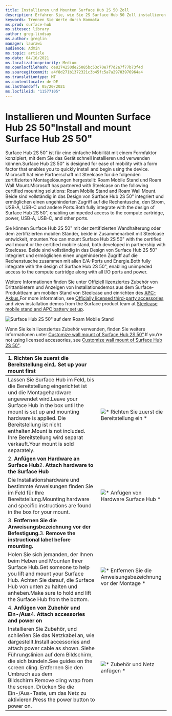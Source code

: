 ```yaml
---
title: Installieren und Mounten Surface Hub 2S 50 Zoll
description: Erfahren Sie, wie Sie 2S Surface Hub 50 Zoll installieren und mounten.
keywords: Trennen Sie Werte durch Kommata
ms.prod: surface-hub
ms.sitesec: library
author: greg-lindsay
ms.author: greglin
manager: laurawi
audience: Admin
ms.topic: article
ms.date: 04/16/2021
ms.localizationpriority: Medium
ms.openlocfilehash: de8274250de25085bc53c70e7f7d2a7f77b73f4d
ms.sourcegitcommit: a4f8d271b1372321c3b45fc5a7a29703976964a4
ms.translationtype: MT
ms.contentlocale: de-DE
ms.lasthandoff: 05/20/2021
ms.locfileid: "11577105"
---
```

# <a name="install-and-mount-surface-hub-2s-50"></a><span data-ttu-id="885b5-104">Installieren und Mounten Surface Hub 2S 50"</span><span class="sxs-lookup"><span data-stu-id="885b5-104">Install and mount Surface Hub 2S 50"</span></span>

<span data-ttu-id="885b5-105">Surface Hub 2S 50" ist für eine einfache Mobilität mit einem Formfaktor konzipiert, mit dem Sie das Gerät schnell installieren und verwenden können.</span><span class="sxs-lookup"><span data-stu-id="885b5-105">Surface Hub 2S 50" is designed for ease of mobility with a form factor that enables you to quickly install and begin using the device.</span></span> <span data-ttu-id="885b5-106">Microsoft hat eine Partnerschaft mit Steelcase für die folgenden zertifizierten Montagelösungen hergestellt: Roam Mobile Stand und Roam Wall Mount.</span><span class="sxs-lookup"><span data-stu-id="885b5-106">Microsoft has partnered with Steelcase on the following certified mounting solutions: Roam Mobile Stand and Roam Wall Mount.</span></span> <span data-ttu-id="885b5-107">Beide sind vollständig in das Design von Surface Hub 2S 50" integriert und ermöglichen einen ungehinderten Zugriff auf die Rechentusche, den Strom, USB-A, USB-C und andere Ports.</span><span class="sxs-lookup"><span data-stu-id="885b5-107">Both fully integrate with the design of Surface Hub 2S 50", enabling unimpeded access to the compute cartridge, power, USB-A, USB-C, and other ports.</span></span>

<span data-ttu-id="885b5-108">Sie können Surface Hub 2S 50" mit der zertifizierten Wandhalterung oder dem zertifizierten mobilen Ständer, beide in Zusammenarbeit mit Steelcase entwickelt, mounten.</span><span class="sxs-lookup"><span data-stu-id="885b5-108">You can mount Surface Hub 2S 50" with the certified wall mount or the certified mobile stand, both developed in partnership with Steelcase.</span></span> <span data-ttu-id="885b5-109">Beide sind vollständig in das Design von Surface Hub 2S 50" integriert und ermöglichen einen ungehinderten Zugriff auf die Rechenstusche zusammen mit allen E/A-Ports und Energie.</span><span class="sxs-lookup"><span data-stu-id="885b5-109">Both fully integrate with the design of Surface Hub 2S 50", enabling unimpeded access to the compute cartridge along with all I/O ports and power.</span></span> 

<span data-ttu-id="885b5-110">Weitere Informationen finden Sie unter [Offiziell](http://licensedhardware.azurewebsites.net/surface) lizenziertes Zubehör von Drittanbietern und Anzeigen von Installationsdemos aus dem Surface-Produktteam am mobilen Stand von Steelcase und einrichten des [APC-Akkus.](https://youtu.be/VTzdu4Skpkg)</span><span class="sxs-lookup"><span data-stu-id="885b5-110">For more information, see [Officially licensed third-party accessories](http://licensedhardware.azurewebsites.net/surface) and view installation demos from the Surface product team at [Steelcase mobile stand and APC battery set up](https://youtu.be/VTzdu4Skpkg).</span></span>

 ![Surface Hub 2S 50" auf dem Roam Mobile Stand](images/sh2-mobile-stand.png)<br>

<span data-ttu-id="885b5-112">Wenn Sie kein lizenziertes Zubehör verwenden, finden Sie weitere Informationen unter [Customize wall mount of Surface Hub 2S 50"](surface-hub-2s-custom-install.md).</span><span class="sxs-lookup"><span data-stu-id="885b5-112">If you’re not using licensed accessories, see [Customize wall mount of Surface Hub 2S 50"](surface-hub-2s-custom-install.md).</span></span>

| <span data-ttu-id="885b5-113">1. **Richten Sie zuerst die Bereitstellung ein**</span><span class="sxs-lookup"><span data-stu-id="885b5-113">1. **Set up your mount first**</span></span> | |
|:------ |:-------- |
| <span data-ttu-id="885b5-114">Lassen Sie Surface Hub im Feld, bis die Bereitstellung eingerichtet ist und die Montagehardware angewendet wird.</span><span class="sxs-lookup"><span data-stu-id="885b5-114">Leave your Surface Hub in the box until the mount is set up and mounting hardware is applied.</span></span> <span data-ttu-id="885b5-115">Die Bereitstellung ist nicht enthalten.</span><span class="sxs-lookup"><span data-stu-id="885b5-115">Mount is not included.</span></span> <span data-ttu-id="885b5-116">Ihre Bereitstellung wird separat verkauft.</span><span class="sxs-lookup"><span data-stu-id="885b5-116">Your mount is sold separately.</span></span> | ![\* Richten Sie zuerst die Bereitstellung ein \*](images/sh2-setup-1.png) <br> |
| <span data-ttu-id="885b5-118">2. **Anfügen von Hardware an Surface Hub**</span><span class="sxs-lookup"><span data-stu-id="885b5-118">2. **Attach hardware to the Surface Hub**</span></span> | |
| <span data-ttu-id="885b5-119">Die Installationshardware und bestimmte Anweisungen finden Sie im Feld für Ihre Bereitstellung.</span><span class="sxs-lookup"><span data-stu-id="885b5-119">Mounting hardware and specific instructions are found in the box for your mount.</span></span> | ![\* Anfügen von Hardware Surface Hub \*](images/sh2-setup-2.png) <br> |
| <span data-ttu-id="885b5-121">3. **Entfernen Sie die Anweisungsbezeichnung vor der Befestigung.**</span><span class="sxs-lookup"><span data-stu-id="885b5-121">3. **Remove the instructional label before mounting.**</span></span> | |
| <span data-ttu-id="885b5-122">Holen Sie sich jemanden, der Ihnen beim Heben und Mounten Ihrer Surface Hub.</span><span class="sxs-lookup"><span data-stu-id="885b5-122">Get someone to help you lift and mount your Surface Hub.</span></span> <span data-ttu-id="885b5-123">Achten Sie darauf, die Surface Hub von unten zu halten und anheben.</span><span class="sxs-lookup"><span data-stu-id="885b5-123">Make sure to hold and lift the Surface Hub from the bottom.</span></span> | ![\* Entfernen Sie die Anweisungsbezeichnung vor der Montage \*](images/sh2-setup-3.png) <br> |
| <span data-ttu-id="885b5-125">4. **Anfügen von Zubehör und Ein-/Aus**</span><span class="sxs-lookup"><span data-stu-id="885b5-125">4. **Attach accessories and power on**</span></span> | |
| <span data-ttu-id="885b5-126">Installieren Sie Zubehör, und schließen Sie das Netzkabel an, wie dargestellt.</span><span class="sxs-lookup"><span data-stu-id="885b5-126">Install accessories and attach power cable as shown.</span></span> <span data-ttu-id="885b5-127">Siehe Führungslinien auf dem Bildschirm, die sich bündeln.</span><span class="sxs-lookup"><span data-stu-id="885b5-127">See guides on the screen cling.</span></span> <span data-ttu-id="885b5-128">Entfernen Sie den Umbruch aus dem Bildschirm.</span><span class="sxs-lookup"><span data-stu-id="885b5-128">Remove cling wrap from the screen.</span></span> <span data-ttu-id="885b5-129">Drücken Sie die Ein-/Aus-Taste, um das Netz zu aktivieren.</span><span class="sxs-lookup"><span data-stu-id="885b5-129">Press the power button to power on.</span></span> | ![\* Zubehör und Netz anfügen \*](images/sh2-setup-4.png) <br> |
